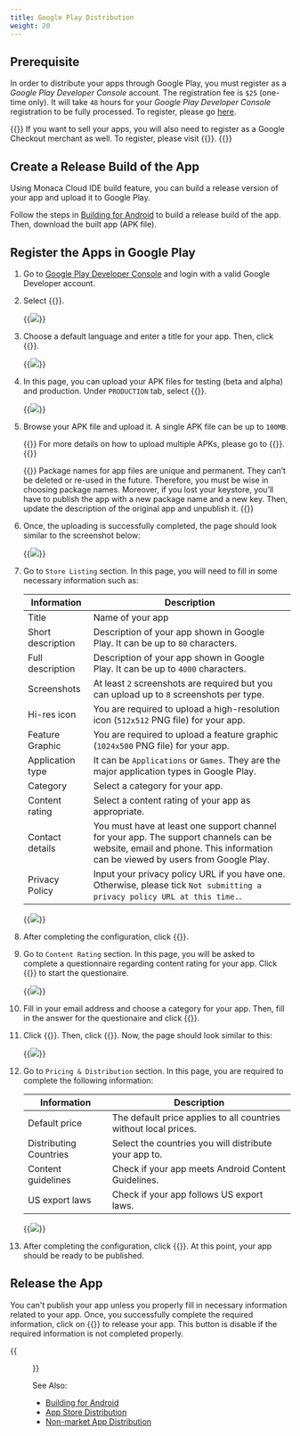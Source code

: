 ```yaml
---
title: Google Play Distribution
weight: 20
---
```


## Prerequisite

In order to distribute your apps through Google Play, you must register
as a *Google Play Developer Console* account. The registration fee is
`$25` (one-time only). It will take `48` hours for your *Google Play
Developer Console* registration to be fully processed. To register,
please go [here](https://play.google.com/apps/publish/).

{{<note>}}
    If you want to sell your apps, you will also need to register as a Google Checkout merchant as well. To register, please visit {{<link href="https://support.google.com/googleplay/android-developer/answer/answer.py?hl=en&answer=2972701" title="Link a Google Play Developer account to your payments profile">}}.
{{</note>}}

## Create a Release Build of the App

Using Monaca Cloud IDE build feature, you can build a release version of
your app and upload it to Google Play.

Follow the steps in [Building for Android](../../build/build_android) to build a release build of the app. Then, download the built app (APK file).

## Register the Apps in Google Play

1.  Go to [Google Play Developer
    Console](https://play.google.com/apps/publish/) and login with a
    valid Google Developer account.
2.  Select {{<guilabel name="Add new application">}}.

    {{<img src="/images/monaca_ide/manual/deploy/google_play/1.png">}}

3.  Choose a default language and enter a title for your app. Then,
    click {{<guilabel name="Upload APK">}}.

    {{<img src="/images/monaca_ide/manual/deploy/google_play/2.png">}}

4.  In this page, you can upload your APK files for testing (beta and
    alpha) and production. Under `PRODUCTION` tab, select {{<guilabel name="Upload your first APK to Production">}}.

    {{<img src="/images/monaca_ide/manual/deploy/google_play/3.png">}}

5.  Browse your APK file and upload it. A single APK file can be up to
    `100MB`.

    {{<note>}}
        For more details on how to upload multiple APKs, please go to {{<link href="https://developer.android.com/google/play/publishing/multiple-apks.html" title="multiple apk upload ">}}.
    {{</note>}}

    {{<warning>}}
        Package names for app files are unique and permanent. They can’t be deleted or re-used in the future. Therefore, you must be wise in choosing package names. Moreover, if you lost your keystore, you’ll have to publish the app with a new package name and a new key. Then, update the description of the original app and unpublish it.
    {{</warning>}}

6.  Once, the uploading is successfully completed, the page should look
    similar to the screenshot below:

    {{<img src="/images/monaca_ide/manual/deploy/google_play/4.png">}}

7.  Go to `Store Listing` section. In this page, you will need to fill in some necessary information such as:

    | Information | Description |
    |-------------|-------------|
    | Title |	Name of your app |
    | Short description | Description of your app shown in Google Play. It can be up to `80` characters. |
    | Full description | Description of your app shown in Google Play. It can be up to `4000` characters. |
    | Screenshots | At least `2` screenshots are required but you can upload up to `8` screenshots per type. |
    | Hi-res icon | You are required to upload a high-resolution icon (`512x512` PNG file) for your app. |
    | Feature Graphic | You are required to upload a feature graphic (`1024x500` PNG file) for your app. |
    | Application type | It can be `Applications` or `Games`. They are the major application types in Google Play. |
    | Category | Select a category for your app. | 
    | Content rating | Select a content rating of your app as appropriate. |
    | Contact details | You must have at least one support channel for your app. The support channels can be website, email and phone. This information can be viewed by users from Google Play. |
    | Privacy Policy | Input your privacy policy URL if you have one. Otherwise, please tick `Not submitting a privacy policy URL at this time.`. |

    {{<img src="/images/monaca_ide/manual/deploy/google_play/5.png">}}

8.  After completing the configuration, click {{<guilabel name="Save draft">}}.

9.  Go to `Content Rating` section. In this page, you will be asked to
    complete a questionnaire regarding content rating for your app.
    Click {{<guilabel name="Continue">}} to start the questionaire.

    {{<img src="/images/monaca_ide/manual/deploy/google_play/6.png">}}

10. Fill in your email address and choose a category for your app. Then,
    fill in the answer for the questionaire and click {{<guilabel name="Save questionaire">}}.

11. Click {{<guilabel name="Calculate rating">}}. Then, click {{<guilabel name="Apply rating">}}. Now, the page should look similar to this:

    {{<img src="/images/monaca_ide/manual/deploy/google_play/7.png">}}

12. Go to `Pricing & Distribution` section. In this page, you are required to complete the following information:

    | Information | Description |
    |-------------|-------------|
    | Default price | The default price applies to all countries without local prices. |
    | Distributing Countries | Select the countries you will distribute your app to. |
    | Content guidelines | Check if your app meets Android Content Guidelines. |
    | US export laws | Check if your app follows US export laws. |

    {{<img src="/images/monaca_ide/manual/deploy/google_play/8.png">}}

13. After completing the configuration, click {{<guilabel name="Save draft">}}. At this point,
    your app should be ready to be published.

## Release the App

You can't publish your app unless you properly fill in necessary
information related to your app. Once, you successfully complete the
required information, click on {{<guilabel name="Publish app">}} to release your app. This
button is disable if the required information is not completed properly.

{{<figure src="/images/monaca_ide/manual/deploy/google_play/9.png">}}

See Also: 

- [Building for Android](../../build/build_android)
- [App Store Distribution](../appstore)
- [Non-market App Distribution](../non_market_deploy)